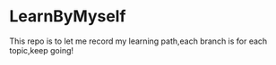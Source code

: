 # LearnByMyself

This repo is to let me record my learning path,each branch is for each topic,keep going!
